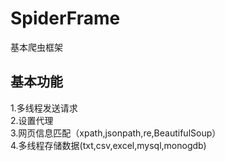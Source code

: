 # SpiderFrame
基本爬虫框架
## 基本功能  
1.多线程发送请求  
2.设置代理  
3.网页信息匹配（xpath,jsonpath,re,BeautifulSoup）  
4.多线程存储数据(txt,csv,excel,mysql,monogdb)  
